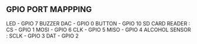 
## GPIO PORT MAPPPING

LED - GPIO 7
BUZZER DAC - GPIO 0
BUTTON - GPIO 10
SD CARD READER :  CS - GPIO 1
                  MOSI - GPIO 6
                  CLK - GPIO 5
                  MISO - GPIO 4
ALCOHOL SENSOR :  SCLK - GPIO 3
                  DAT - GPIO 2